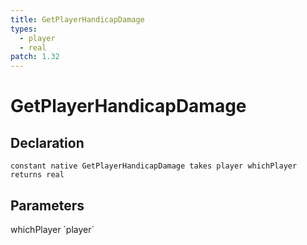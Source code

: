 ```yaml
---
title: GetPlayerHandicapDamage
types:
  - player
  - real
patch: 1.32
---
```


# GetPlayerHandicapDamage

## Declaration

```
constant native GetPlayerHandicapDamage takes player whichPlayer returns real
```

## Parameters
<dl>
  <dt>whichPlayer `player`</dt>
  <dd></dd>
</dl>